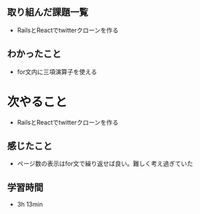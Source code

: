 ## 取り組んだ課題一覧
- RailsとReactでtwitterクローンを作る
## わかったこと
- for文内に三項演算子を使える
# 次やること
- RailsとReactでtwitterクローンを作る
## 感じたこと
- ページ数の表示はfor文で繰り返せば良い。難しく考え過ぎていた
## 学習時間
- 3h 13min
